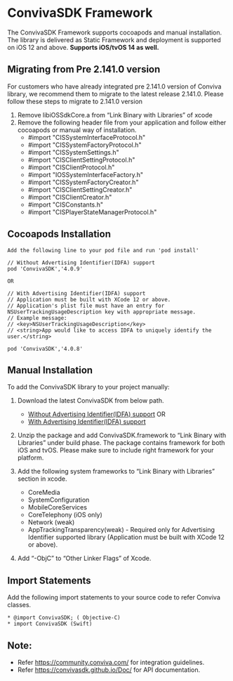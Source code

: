 # ConvivaSDK Framework

The ConvivaSDK Framework supports cocoapods and manual installation. The library is delivered as Static Framework and deployment is supported on iOS 12 and above.
**Supports iOS/tvOS 14 as well.**

## Migrating from Pre 2.141.0 version
For customers who have already integrated pre 2.141.0 version of Conviva library, we recommend them to migrate to the latest 
release 2.141.0. Please follow these steps to migrate to 2.141.0 version
  1. Remove libiOSSdkCore.a from “Link Binary with Libraries” of xcode
  2. Remove the following header file from your application and follow either cocoapods or manual way of installation.
        * #import "CISSystemInterfaceProtocol.h"
        * #import "CISSystemFactoryProtocol.h"
        * #import "CISSystemSettings.h"
        * #import "CISClientSettingProtocol.h"
        * #import "CISClientProtocol.h"
        * #import "IOSSystemInterfaceFactory.h"
        * #import "CISSystemFactoryCreator.h"
        * #import "CISClientSettingCreator.h"
        * #import "CISClientCreator.h"
        * #import "CISConstants.h"
        * #import "CISPlayerStateManagerProtocol.h"

## Cocoapods Installation
    Add the following line to your pod file and run 'pod install'
    
    // Without Advertising Identifier(IDFA) support
    pod 'ConvivaSDK','4.0.9'
    
    OR 
    
    // With Advertising Identifier(IDFA) support
    // Application must be built with XCode 12 or above.
    // Application's plist file must have an entry for NSUserTrackingUsageDescription key with appropriate message.
    // Example message:
    // <key>NSUserTrackingUsageDescription</key>
    // <string>App would like to access IDFA to uniquely identify the user.</string>
    
    pod 'ConvivaSDK','4.0.8'
    

## Manual Installation
To add the ConvivaSDK library to your project manually:

1.	Download the latest ConvivaSDK from below path.
      * [Without Advertising Identifier(IDFA) support](https://github.com/Conviva/ConvivaSDK/archive/4.0.9.zip)
      OR
     *  [With Advertising Identifier(IDFA) support](https://github.com/Conviva/ConvivaSDK/archive/4.0.8.zip)

2.	Unzip the package and add ConvivaSDK.framework to “Link Binary with Libraries” under build phase.
    The package contains framework for both iOS and tvOS. Please make sure to include right framework for your platform.

3.	Add the following system frameworks to “Link Binary with Libraries” section in xcode.

    * CoreMedia
    * SystemConfiguration
    * MobileCoreServices
    * CoreTelephony (iOS only)
    * Network (weak)
    * AppTrackingTransparency(weak) - Required only for Advertising Identifier supported library (Application must be built with XCode 12 or above).
    

4.	Add “-ObjC” to “Other Linker Flags” of Xcode.

    
## Import Statements

  Add the following import statements to your source code to refer Conviva classes.

    * @import ConvivaSDK; ( Objective-C)
    * import ConvivaSDK (Swift)

## Note:  

* Refer https://community.conviva.com/ for integration guidelines.               
* Refer https://convivasdk.github.io/Doc/ for API documentation.
